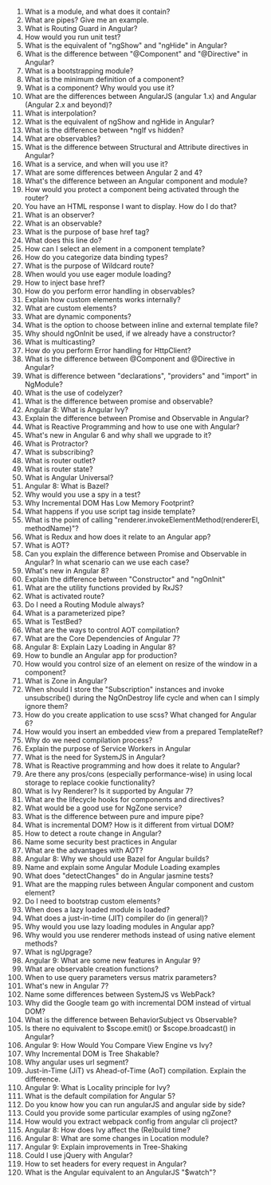 1. What is a module, and what does it contain?
2. What are pipes? Give me an example.
3. What is Routing Guard in Angular?
4. How would you run unit test?
5. What is the equivalent of "ngShow" and "ngHide" in Angular?
6. What is the difference between "@Component" and "@Directive" in Angular?
7. What is a bootstrapping module?
8. What is the minimum definition of a component?
9. What is a component? Why would you use it?
10. What are the differences between AngularJS (angular 1.x) and Angular (Angular 2.x and beyond)?
11. What is interpolation?
12. What is the equivalent of ngShow and ngHide in Angular?
13. What is the difference between *ngIf vs hidden?
14. What are observables?
15. What is the difference between Structural and Attribute directives in Angular?
16. What is a service, and when will you use it?
17. What are some differences between Angular 2 and 4?
18. What's the difference between an Angular component and module?
19. How would you protect a component being activated through the router?
20. You have an HTML response I want to display. How do I do that?
21. What is an observer?
22. What is an observable?
23. What is the purpose of base href tag?
24. What does this line do?
25. How can I select an element in a component template?
26. How do you categorize data binding types?
27. What is the purpose of Wildcard route?
28. When would you use eager module loading?
29. How to inject base href?
30. How do you perform error handling in observables?
31. Explain how custom elements works internally?
32. What are custom elements?
33. What are dynamic components?
34. What is the option to choose between inline and external template file?
35. Why should ngOnInit be used, if we already have a constructor?
36. What is multicasting?
37. How do you perform Error handling for HttpClient?
38. What is the difference between @Component and @Directive in Angular?
39. What is difference between "declarations", "providers" and "import" in NgModule?
40. What is the use of codelyzer?
41. What is the difference between promise and observable?
42. Angular 8: What is Angular Ivy?
43. Explain the difference between Promise and Observable in Angular?
44. What is Reactive Programming and how to use one with Angular?
45. What's new in Angular 6 and why shall we upgrade to it?
46. What is Protractor?
47. What is subscribing?
48. What is router outlet?
49. What is router state?
50. What is Angular Universal?
51. Angular 8: What is Bazel?
52. Why would you use a spy in a test?
53. Why Incremental DOM Has Low Memory Footprint?
54. What happens if you use script tag inside template?
55. What is the point of calling "renderer.invokeElementMethod(rendererEl, methodName)"?
56. What is Redux and how does it relate to an Angular app?
57. What is AOT?
58. Can you explain the difference between Promise and Observable in Angular? In what scenario can we use each case?
59. What's new in Angular 8?
60. Explain the difference between "Constructor" and "ngOnInit"
61. What are the utility functions provided by RxJS?
62. What is activated route?
63. Do I need a Routing Module always?
64. What is a parameterized pipe?
65. What is TestBed?
66. What are the ways to control AOT compilation?
67. What are the Core Dependencies of Angular 7?
68. Angular 8: Explain Lazy Loading in Angular 8?
69. How to bundle an Angular app for production?
70. How would you control size of an element on resize of the window in a component?
71. What is Zone in Angular?
72. When should I store the "Subscription" instances and invoke unsubscribe() during the NgOnDestroy life cycle and when can I simply ignore them?
73. How do you create application to use scss? What changed for Angular 6?
74. How would you insert an embedded view from a prepared TemplateRef?
75. Why do we need compilation process?
76. Explain the purpose of Service Workers in Angular
77. What is the need for SystemJS in Angular?
78. What is Reactive programming and how does it relate to Angular?
79. Are there any pros/cons (especially performance-wise) in using local storage to replace cookie functionality?
80. What is Ivy Renderer? Is it supported by Angular 7?
81. What are the lifecycle hooks for components and directives?
82. What would be a good use for NgZone service?
83. What is the difference between pure and impure pipe?
84. What is incremental DOM? How is it different from virtual DOM?
85. How to detect a route change in Angular?
86. Name some security best practices in Angular
87. What are the advantages with AOT?
88. Angular 8: Why we should use Bazel for Angular builds?
89. Name and explain some Angular Module Loading examples
90. What does "detectChanges" do in Angular jasmine tests?
91. What are the mapping rules between Angular component and custom element?
92. Do I need to bootstrap custom elements?
93. When does a lazy loaded module is loaded?
94. What does a just-in-time (JIT) compiler do (in general)?
95. Why would you use lazy loading modules in Angular app?
96. Why would you use renderer methods instead of using native element methods?
97. What is ngUpgrage?
98. Angular 9: What are some new features in Angular 9?
99. What are observable creation functions?
100. When to use query parameters versus matrix parameters?
101. What's new in Angular 7?
102. Name some differences between SystemJS vs WebPack?
103. Why did the Google team go with incremental DOM instead of virtual DOM?
104. What is the difference between BehaviorSubject vs Observable?
105. Is there no equivalent to $scope.emit() or $scope.broadcast() in Angular?
106. Angular 9: How Would You Compare View Engine vs Ivy?
107. Why Incremental DOM is Tree Shakable?
108. Why angular uses url segment?
109. Just-in-Time (JiT) vs Ahead-of-Time (AoT) compilation. Explain the difference.
110. Angular 9: What is Locality principle for Ivy?
111. What is the default compilation for Angular 5?
112. Do you know how you can run angularJS and angular side by side?
113. Could you provide some particular examples of using ngZone?
114. How would you extract webpack config from angular cli project?
115. Angular 8: How does Ivy affect the (Re)build time?
116. Angular 8: What are some changes in Location module?
117. Angular 9: Explain improvements in Tree-Shaking
118. Could I use jQuery with Angular?
119. How to set headers for every request in Angular?
120. What is the Angular equivalent to an AngularJS "$watch"?

